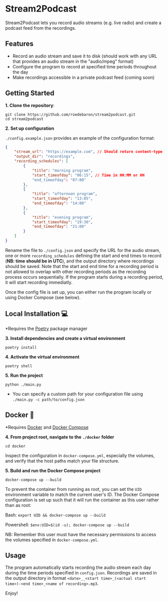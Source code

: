 # Stream2Podcast

Stream2Podcast lets you record audio streams (e.g. live radio) and create a podcast feed from the recordings.

## Features

-   Record an audio stream and save it to disk (should work with any URL that provides an audio stream in the "audio/mpeg" format)
-   Configure the program to record at specified time periods throughout the day
-   Make recordings accessible in a private podcast feed (coming soon)

## Getting Started

**1. Clone the repository**:

```
git clone https://github.com/roedebaron/stream2podcast.git
cd stream2podcast
```

**2. Set up configuration**

`./config.example.json` provides an example of the configuration format:

```json
{
    "stream_url": "https://example.com", // Should return content-type "audio/mpeg"
    "output_dir": "recordings",
    "recording_schedules": [
        {
            "title": "morning program",
            "start_timeofday": "06:15", // Time in HH:MM or HH
            "end_timeofday": "07:00"
        },
        {
            "title": "afternoon program",
            "start_timeofday": "13:05",
            "end_timeofday": "14:00"
        },
        {
            "title": "evening program",
            "start_timeofday": "19:30",
            "end_timeofday": "21:00"
        }
    ]
}
```

Rename the file to `./config.json` and specify the URL for the audio stream, one or more `recording_schedules` defining the start and end times to record (**NB: time should be in UTC**), and the output directory where recordings should be saved. Note that the start and end time for a recording period is not allowed to overlap with other recording periods as the recording process occurs sequentially. If the program starts during a recording period, it will start recording immediatly.

Once the config file is set up, you can either run the program locally or using Docker Compose (see below).

## Local Installation 💻

\*Requires the [Poetry](https://python-poetry.org/docs/) package manager

**3. Install dependencies and create a virtual environment**

```
poetry install
```

**4. Activate the virtual environment**

```
poetry shell
```

**5. Run the project**

```
python ./main.py
```

-   You can specify a custom path for your configuration file using `./main.py -c path/to/config.json`

## Docker 🐳

\*Requires [Docker](https://docs.docker.com/get-docker/) and [Docker Compose](https://docs.docker.com/compose/install/)

**4. From project root, navigate to the `./docker` folder**

```
cd docker
```

Inspect the configuration in `docker-compose.yml`, especially the volumes, and verify that the host paths match your file structure.

**5. Build and run the Docker Compose project**

```
docker-compose up --build
```

To prevent the container from running as root, you can set the `UID` environment variable to match the current user's ID. The Docker Compose configuration is set up such that it will run the container as this user rather than as root:

Bash:
`export UID && docker-compose up --build`

Powershell:
`$env:UID=$(id -u); docker-compose up --build`

NB: Remember this user must have the necessary permissions to access the volumes specified in `docker-compose.yml`.

## Usage

The program automatically starts recording the audio stream each day during the time periods specified in `config.json`. Recordings are saved in the output directory in format `<date>__<start time>_(<actual start time>)-<end time>_<name of recording>.mp3`.

Enjoy!
